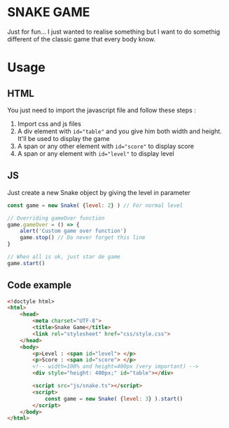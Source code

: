 # SNAKE GAME
Just for fun... I just wanted to realise something but I want to do somethig different of the classic game that every body know.

# Usage
## HTML
You just need to import the javascript file and follow these steps :
1. Import css and js files 
2. A div element with `id="table"` and you give him both width and height. It'll be used to display the game
3. A span or any other element with `id="score"` to display score
4. A span or any element with `id="level"` to display level

## JS
Just create a new Snake object by giving the level in parameter

```js
const game = new Snake( {level: 2} ) // For normal level

// Overriding gameOver function
game.gameOver = () => {
    alert('Custom game over function')
    game.stop() // Do never forget this line
}

// When all is ok, just star de game
game.start()
```

## Code example

```html
<!doctyle html>
<html>
    <head>
        <meta charset="UTF-8">
        <title>Snake Game</title>
        <link rel="stylesheet" href="css/style.css">
    </head>
    <body>
        <p>Level : <span id="level"> </p>
        <p>Score : <span id="score"> </p>
        <!-- width=100% and height=400px (very important) -->
        <div style="height: 400px;" id="table"></div>

        <script src="js/snake.ts"></script>
        <script>
            const game = new Snake( {level: 3} ).start()
        </script>
    </body>
</html>
```
